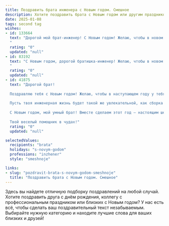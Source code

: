 ```yaml
---
title: Поздравить брата инженера с Новым годом. Смешное
description: Хотите поздравить брата с Новым годом или другим праздником? Наш ИИ создаст незабываемое поздравление, а вы обязательно выделитесь среди других.  
date: 2025-01-08
tags: second tag
wishes:
- id: 133664
  text: "Дорогой мой брат-инженер! С Новым годом! Желаю, чтобы в новом году все твои шестеренки работали как часы (а лучше – как космический корабль!),  проекты взлетали высоко-высоко, а зарплата росла не по дням, а по часам,  превышая все мыслимые и немыслимые инженерные расчеты!  Пусть в твоей жизни будет больше позитива, чем чертежей, и меньше багов, чем в твоих гениальных изобретениях!  Счастья тебе,  крепкого здоровья и…  чтобы все твои креативные идеи находили воплощение, не взорвавшись при этом!
  "
  rating: "0"
  updated: "null"
- id: 83192
  text: "С Новым годом, дорогой братишка-инженер! Желаю, чтобы в новом году все твои шестеренки работали как часы, а изобретения взлетали до небес (ну, или хотя бы до потолка твоей мастерской)!  Пусть бюджет не ломается, как твоим творениям в процессе тестирования, а зарплата растет быстрее, чем твои амбиции!  Счастья, здоровья и, конечно же,  много-много крепежа!
  "
  rating: "0"
  updated: "null"
- id: 41875
  text: "Дорогой брат!
  
  Поздравляю тебя с Новым годом! Желаю, чтобы в наступающем году у тебя не было ни одного \"неисправимого\" проекта, а только \"проверенные\" идеи! Пусть чертежи не рвутся, а схемы не сходятся, как в любимом фильме. Желаю, чтобы каждый день приносил тебе новые умные решения, а не только в поиске, где уютнее всех устроиться на обеде.
  
  Пусть твоя инженерная жизнь будет такой же увлекательной, как сборка конструктора, и всегда завершалась успешным \"сработало!\" Под ёлочкой желаю найти не только подарки, но и отличные идеи для работы на следующий год. Пусть твои калькуляторы всегда показывают нужные числа, а коллеги больше улыбаются!
  
  С Новым годом, мой умный брат! Вместе сделаем этот год — настоящим шедевром!
  
  Твой веселый помощник в чудах!"
  rating: "0"
  updated: "null"

selectedValues:
  recipients: "brata"
  holidays: "s-novym-godom"
  professions: "inzhener"
  style: "smeshnoje"

links:
- slug: "pozdravit-brata-s-novym-godom-smeshnoje"
  title: "Поздравить брата с Новым годом. Смешное"
---
```


Здесь вы найдете отличную подборку поздравлений на любой случай.
Хотите поздравить друга с днём рождения, коллегу с профессиональным праздником или близких с Новым годом? У нас есть всё, чтобы сделать ваш поздравительный текст незабываемым. Выбирайте нужную категорию и находите лучшие слова для ваших близких и друзей!

